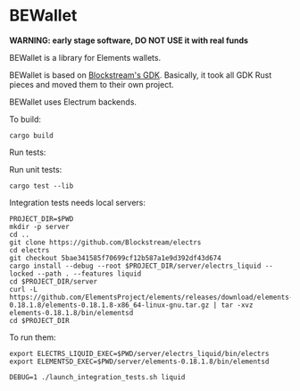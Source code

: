# BEWallet

**WARNING: early stage software, DO NOT USE it with real funds**

BEWallet is a library for Elements wallets.

BEWallet is based on [Blockstream's GDK](https://github.com/Blockstream/gdk).
Basically, it took all GDK Rust pieces and moved them to their own project.

BEWallet uses Electrum backends.

To build:

```
cargo build
```

Run tests:

Run unit tests:
```
cargo test --lib
```

Integration tests needs local servers:
```
PROJECT_DIR=$PWD
mkdir -p server
cd ..
git clone https://github.com/Blockstream/electrs
cd electrs
git checkout 5bae341585f70699cf12b587a1e9d392df43d674
cargo install --debug --root $PROJECT_DIR/server/electrs_liquid --locked --path . --features liquid
cd $PROJECT_DIR/server
curl -L https://github.com/ElementsProject/elements/releases/download/elements-0.18.1.8/elements-0.18.1.8-x86_64-linux-gnu.tar.gz | tar -xvz elements-0.18.1.8/bin/elementsd
cd $PROJECT_DIR
```

To run them:
```
export ELECTRS_LIQUID_EXEC=$PWD/server/electrs_liquid/bin/electrs
export ELEMENTSD_EXEC=$PWD/server/elements-0.18.1.8/bin/elementsd

DEBUG=1 ./launch_integration_tests.sh liquid
```
